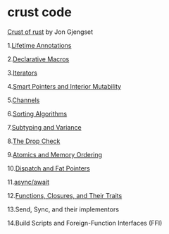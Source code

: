 # crust code

[Crust of rust](https://www.youtube.com/watch?v=rAl-9HwD858&list=PLqbS7AVVErFiWDOAVrPt7aYmnuuOLYvOa) by Jon Gjengset

1.[Lifetime Annotations](./lifetime_annotations/)

2.[Declarative Macros](./declarative_macros/)

3.[Iterators](./iterators/)

4.[Smart Pointers and Interior Mutability](./smart_pointers_and_interior_mutability/)

5.[Channels](./channels/)

6.[Sorting Algorithms](./sorting_algorithms/)

7.[Subtyping and Variance](./strtok/)

8.[The Drop Check](./boks/)

9.[Atomics and Memory Ordering](./atomics/)

10.[Dispatch and Fat Pointers](./eksempel/)

11.[async/await](./patience/)

12.[Functions, Closures, and Their Traits](./call-me/)

13.Send, Sync, and their implementors

14.Build Scripts and Foreign-Function Interfaces (FFI)
